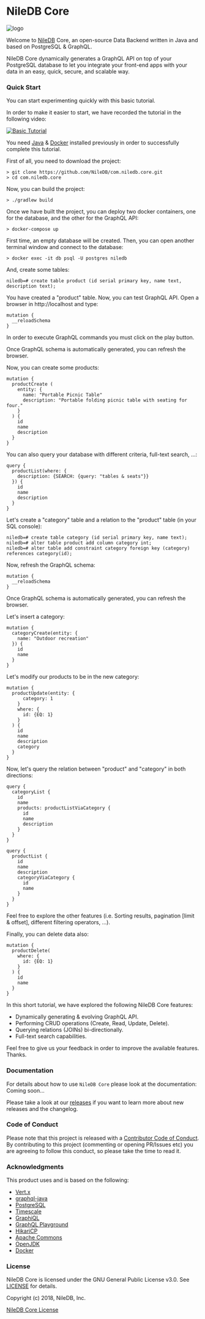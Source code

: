 # NileDB Core

![logo](logo.png)

Welcome to [NileDB](https://niledb.com) Core, an open-source Data Backend written in Java and based on PostgreSQL & GraphQL.

NileDB Core dynamically generates a GraphQL API on top of your PostgreSQL database to let you integrate your front-end apps with your data in an easy, quick, secure, and scalable way.

### Quick Start

You can start experimenting quickly with this basic tutorial.

In order to make it easier to start, we have recorded the tutorial in the following video:

[![Basic Tutorial](video-link.png)](https://youtu.be/W2JlWUOliVM)

You need [Java](https://www.java.com/en/download/) & [Docker](https://www.docker.com/get-docker) installed previously in order to successfully complete this tutorial.

First of all, you need to download the project:

    > git clone https://github.com/NileDB/com.niledb.core.git
    > cd com.niledb.core

Now, you can build the project:

    > ./gradlew build

Once we have built the project, you can deploy two docker containers, one for the database, and the other for the GraphQL API:

    > docker-compose up
    
First time, an empty database will be created. Then, you can open another terminal window and connect to the database:

    > docker exec -it db psql -U postgres niledb

And, create some tables:

    niledb=# create table product (id serial primary key, name text, description text);

You have created a "product" table. Now, you can test GraphQL API. Open a browser in http://localhost and type:

    mutation {
      __reloadSchema
    }

In order to execute GraphQL commands you must click on the play button.

Once GraphQL schema is automatically generated, you can refresh the browser.

Now, you can create some products:

    mutation {
      productCreate (
        entity: {
          name: "Portable Picnic Table"
          description: "Portable folding picnic table with seating for four."
        }
      ) {
        id
        name
        description
      }
    }
    
You can also query your database with different criteria, full-text search, ...:

    query {
      productList(where: {
        description: {SEARCH: {query: "tables & seats"}}
      }) {
        id
        name
        description
      }
    }

Let's create a "category" table and a relation to the "product" table (in your SQL console):

    niledb=# create table category (id serial primary key, name text);
    niledb=# alter table product add column category int;
    niledb=# alter table add constraint category foreign key (category) references category(id);
    
Now, refresh the GraphQL schema:

    mutation {
      __reloadSchema
    }

Once GraphQL schema is automatically generated, you can refresh the browser.

Let's insert a category:

    mutation {
      categoryCreate(entity: {
        name: "Outdoor recreation"
      }) {
        id
        name
      }
    }

Let's modify our products to be in the new category:

    mutation {
      productUpdate(entity: {
          category: 1
        }
        where: {
          id: {EQ: 1}
        }
      ) {
        id
        name
        description
        category
      }
    }

Now, let's query the relation between "product" and "category" in both directions:

    query {
      categoryList {
        id
        name
        products: productListViaCategory {
          id
          name
          description
        }
      }
    }
    
    query {
      productList {
        id
        name
        description
        categoryViaCategory {
          id
          name
        }
      }
    }

Feel free to explore the other features (i.e. Sorting results, pagination [limit & offset], different filtering operators, ...).

Finally, you can delete data also:

    mutation {
      productDelete(
        where: {
          id: {EQ: 1}
        }
      ) {
        id
        name
      }
    }

In this short tutorial, we have explored the following NileDB Core features:

* Dynamically generating & evolving GraphQL API.
* Performing CRUD operations (Create, Read, Update, Delete).
* Querying relations (JOINs) bi-directionally.
* Full-text search capabilities.

Feel free to give us your feedback in order to improve the available features. Thanks.

### Documentation

For details about how to use `NileDB Core` please look at the documentation: Coming soon...

Please take a look at our [releases](https://github.com/niledb/core/releases) if you want to learn more about new releases and the changelog.

### Code of Conduct

Please note that this project is released with a [Contributor Code of Conduct](CODE_OF_CONDUCT.md).
By contributing to this project (commenting or opening PR/Issues etc) you are agreeing to follow this conduct, so please
take the time to read it. 

### Acknowledgments

This product uses and is based on the following:
* [Vert.x](http://vertx.io/)
* [graphql-java](http://graphql-java.readthedocs.io/)
* [PostgreSQL](https://www.postgresql.org/)
* [Timescale](http://www.timescale.com/)
* [GraphiQL](https://github.com/graphql/graphiql/)
* [GraphQL Playground](https://github.com/graphcool/graphql-playground/)
* [HikariCP](https://brettwooldridge.github.io/HikariCP/)
* [Apache Commons](https://commons.apache.org/)
* [OpenJDK](http://openjdk.java.net/)
* [Docker](https://www.docker.com/)

### License

NileDB Core is licensed under the GNU General Public License v3.0. See [LICENSE](LICENSE.txt) for details.

Copyright (c) 2018, NileDB, Inc.

[NileDB Core License](LICENSE.txt)
